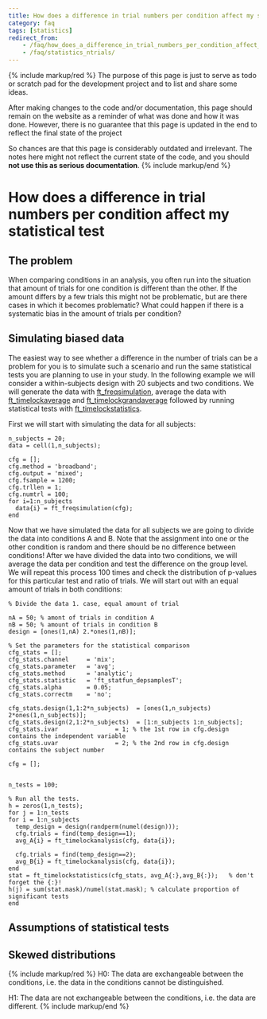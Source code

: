 ```yaml
---
title: How does a difference in trial numbers per condition affect my statistical test
category: faq
tags: [statistics]
redirect_from:
    - /faq/how_does_a_difference_in_trial_numbers_per_condition_affect_my_statistical_test/
    - /faq/statistics_ntrials/
---
```


{% include markup/red %}
The purpose of this page is just to serve as todo or scratch pad for the development project and to list and share some ideas.

After making changes to the code and/or documentation, this page should remain on the website as a reminder of what was done and how it was done. However, there is no guarantee that this page is updated in the end to reflect the final state of the project

So chances are that this page is considerably outdated and irrelevant. The notes here might not reflect the current state of the code, and you should **not use this as serious documentation**.
{% include markup/end %}

# How does a difference in trial numbers per condition affect my statistical test

## The problem

When comparing conditions in an analysis, you often run into the situation that amount of trials for one condition is different than the other. If the amount differs by a few trials this might not be problematic, but are there cases in which it becomes problematic? What could happen if there is a systematic bias in the amount of trials per condition?

## Simulating biased data

The easiest way to see whether a difference in the number of trials can be a problem for you is to simulate such a scenario and run the same statistical tests you are planning to use in your study. In the following example we will consider a within-subjects design with 20 subjects and two conditions. We will generate the data with [ft_freqsimulation](/reference/ft_freqsimulation), average the data with [ft_timelockaverage](/reference/ft_timelockanalysis) and [ft_timelockgrandaverage](/reference/ft_timelockgrandaverage) followed by running statistical tests with [ft_timelockstatistics](/reference/ft_timelockstatistics).

First we will start with simulating the data for all subjects:

    n_subjects = 20;
    data = cell(1,n_subjects);

    cfg = [];
    cfg.method = 'broadband';
    cfg.output = 'mixed';
    cfg.fsample = 1200;
    cfg.trllen = 1;
    cfg.numtrl = 100;
    for i=1:n_subjects
      data{i} = ft_freqsimulation(cfg);
    end

Now that we have simulated the data for all subjects we are going to divide the data into conditions A and B. Note that the assignment into one or the other condition is random and there should be no difference between conditions! After we have divided the data into two conditions, we will average the data per condition and test the difference on the group level. We will repeat this process 100 times and check the distribution of p-values for this particular test and ratio of trials. We will start out with an equal amount of trials in both conditions:

    % Divide the data 1. case, equal amount of trial

    nA = 50; % amont of trials in condition A
    nB = 50; % amount of trials in condition B
    design = [ones(1,nA) 2.*ones(1,nB)];

    % Set the parameters for the statistical comparison
    cfg_stats = [];
    cfg_stats.channel     = 'mix';
    cfg_stats.parameter   = 'avg';
    cfg_stats.method      = 'analytic';
    cfg_stats.statistic   = 'ft_statfun_depsamplesT';
    cfg_stats.alpha       = 0.05;
    cfg_stats.correctm    = 'no';

    cfg_stats.design(1,1:2*n_subjects)  = [ones(1,n_subjects) 2*ones(1,n_subjects)];
    cfg_stats.design(2,1:2*n_subjects)  = [1:n_subjects 1:n_subjects];
    cfg_stats.ivar                = 1; % the 1st row in cfg.design contains the independent variable
    cfg_stats.uvar                = 2; % the 2nd row in cfg.design contains the subject number

    cfg = [];


    n_tests = 100;

    % Run all the tests.
    h = zeros(1,n_tests);
    for j = 1:n_tests
    for i = 1:n_subjects
      temp_design = design(randperm(numel(design)));
      cfg.trials = find(temp_design==1);
      avg_A{i} = ft_timelockanalysis(cfg, data{i});

      cfg.trials = find(temp_design==2);
      avg_B{i} = ft_timelockanalysis(cfg, data{i});
    end
    stat = ft_timelockstatistics(cfg_stats, avg_A{:},avg_B{:});   % don't forget the {:}!
    h(j) = sum(stat.mask)/numel(stat.mask); % calculate proportion of significant tests
    end

## Assumptions of statistical tests

## Skewed distributions

{% include markup/red %}
H0: The data are exchangeable between the conditions, i.e. the data in the conditions cannot be distinguished.

H1: The data are not exchangeable between the conditions, i.e. the data are different.
{% include markup/end %}
